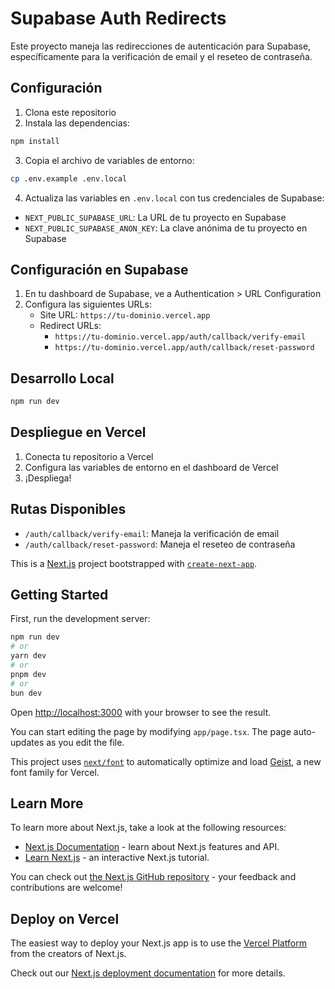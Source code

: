 # Supabase Auth Redirects

Este proyecto maneja las redirecciones de autenticación para Supabase, específicamente para la verificación de email y el reseteo de contraseña.

## Configuración

1. Clona este repositorio
2. Instala las dependencias:
```bash
npm install
```

3. Copia el archivo de variables de entorno:
```bash
cp .env.example .env.local
```

4. Actualiza las variables en `.env.local` con tus credenciales de Supabase:
- `NEXT_PUBLIC_SUPABASE_URL`: La URL de tu proyecto en Supabase
- `NEXT_PUBLIC_SUPABASE_ANON_KEY`: La clave anónima de tu proyecto en Supabase

## Configuración en Supabase

1. En tu dashboard de Supabase, ve a Authentication > URL Configuration
2. Configura las siguientes URLs:
   - Site URL: `https://tu-dominio.vercel.app`
   - Redirect URLs:
     - `https://tu-dominio.vercel.app/auth/callback/verify-email`
     - `https://tu-dominio.vercel.app/auth/callback/reset-password`

## Desarrollo Local

```bash
npm run dev
```

## Despliegue en Vercel

1. Conecta tu repositorio a Vercel
2. Configura las variables de entorno en el dashboard de Vercel
3. ¡Despliega!

## Rutas Disponibles

- `/auth/callback/verify-email`: Maneja la verificación de email
- `/auth/callback/reset-password`: Maneja el reseteo de contraseña

This is a [Next.js](https://nextjs.org) project bootstrapped with [`create-next-app`](https://nextjs.org/docs/app/api-reference/cli/create-next-app).

## Getting Started

First, run the development server:

```bash
npm run dev
# or
yarn dev
# or
pnpm dev
# or
bun dev
```

Open [http://localhost:3000](http://localhost:3000) with your browser to see the result.

You can start editing the page by modifying `app/page.tsx`. The page auto-updates as you edit the file.

This project uses [`next/font`](https://nextjs.org/docs/app/building-your-application/optimizing/fonts) to automatically optimize and load [Geist](https://vercel.com/font), a new font family for Vercel.

## Learn More

To learn more about Next.js, take a look at the following resources:

- [Next.js Documentation](https://nextjs.org/docs) - learn about Next.js features and API.
- [Learn Next.js](https://nextjs.org/learn) - an interactive Next.js tutorial.

You can check out [the Next.js GitHub repository](https://github.com/vercel/next.js) - your feedback and contributions are welcome!

## Deploy on Vercel

The easiest way to deploy your Next.js app is to use the [Vercel Platform](https://vercel.com/new?utm_medium=default-template&filter=next.js&utm_source=create-next-app&utm_campaign=create-next-app-readme) from the creators of Next.js.

Check out our [Next.js deployment documentation](https://nextjs.org/docs/app/building-your-application/deploying) for more details.
